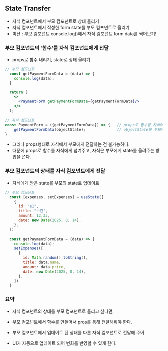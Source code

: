 ## State Transfer
- 자식 컴포넌트에서 부모 컴포넌트로 상태 올리기
- 자식 컴포넌트에서 작성한 form state를 부모 컴포넌트로 올리기
- 미션 : 부모 컴포넌트 console.log()에서 자식 컴포넌트 form data를 찍어보기!

### 부모 컴포넌트의 '함수'를 자식 컴포넌트에게 전달
- props로 함수 내리기, state로 상태 올리기
```jsx
// 부모 컴포넌트
  const getPaymentFormData = (data) => {
    console.log(data);
  }

  return (
    <>
      <PaymentForm getPaymentFormData={getPaymentFormData}/>
    </>
  );

// 자식 컴포넌트
const PaymentForm = ({getPaymentFormData}) => {   // props로 함수를 자식에서 받아서
    getPaymentFormData(objectState);              // objectState를 부모에게로 전달
}
```
- 그러나 props형태로 자식에서 부모에게 전달하는 건 불가능하다. 
- 때문에 props로 함수를 자식에게 넘겨주고, 자식은 부모에게 state를 올려주는 방법을 쓴다.

### 부모 컴포넌트의 상태를 자식 컴포넌트에게 전달
- 자식에게 받은 state를 부모의 state로 업데이트
```jsx
// 부모 컴포넌트
  const [expenses, setExpenses] = useState([
    {
      id: "e1",
      title: "수건",
      amount: 12.33,
      date: new Date(2025, 8, 14),
    },
  ])

  const getPaymentFormData = (data) => {
    console.log(data);
    setExpenses([
      {
        id: Math.random().toString(),
        title: data.name,
        amount: data.price,
        date: new Date(2025, 8, 14),
      },
    ])
  }
```

### 요약
- 자식 컴포넌트의 상태를 부모 컴포넌트로 올리고 싶다면, 
- 부모 컴포넌트에서 함수를 만들어서 pros를 통해 전달해줘야 한다.

- 부모 컴포넌트에서 업데이트 된 상태를 다른 자식 컴포넌트로 전달해 주어
- UI가 자동으로 업데이트 되어 변화를 반영할 수 있게 한다. 

